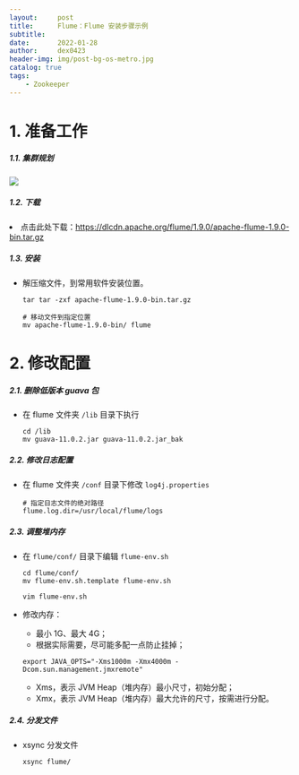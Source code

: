 ```yaml
---
layout:     post
title:      Flume：Flume 安装步骤示例
subtitle:   
date:       2022-01-28
author:     dex0423
header-img: img/post-bg-os-metro.jpg
catalog: true
tags:
    - Zookeeper
---
```


# 1. 准备工作

##### 1.1. 集群规划

  ![]({{site.baseurl}}/img-post/flume-1.png)


##### 1.2. 下载

<li>点击此处下载：<a href="https://dlcdn.apache.org/flume/1.9.0/apache-flume-1.9.0-bin.tar.gz">https://dlcdn.apache.org/flume/1.9.0/apache-flume-1.9.0-bin.tar.gz</a></li>

##### 1.3. 安装

- 解压缩文件，到常用软件安装位置。

    ```aidl
    tar tar -zxf apache-flume-1.9.0-bin.tar.gz
  
    # 移动文件到指定位置
    mv apache-flume-1.9.0-bin/ flume
    ```

# 2. 修改配置

##### 2.1. 删除低版本 guava 包

- 在 flume 文件夹 `/lib` 目录下执行

    ```aidl
    cd /lib
    mv guava-11.0.2.jar guava-11.0.2.jar_bak
    ```

##### 2.2. 修改日志配置

- 在 flume 文件夹 `/conf` 目录下修改 `log4j.properties`

    ```aidl
    # 指定日志文件的绝对路径
    flume.log.dir=/usr/local/flume/logs
    ```

##### 2.3. 调整堆内存

- 在 `flume/conf/` 目录下编辑 `flume-env.sh`

  ```
  cd flume/conf/
  mv flume-env.sh.template flume-env.sh
  
  vim flume-env.sh
  ```

- 修改内存：
  - 最小 1G、最大 4G；
  - 根据实际需要，尽可能多配一点防止挂掉；

  ```
  export JAVA_OPTS="-Xms1000m -Xmx4000m -Dcom.sun.management.jmxremote"
  ```

  - Xms，表示 JVM Heap（堆内存）最小尺寸，初始分配；
  - Xmx，表示 JVM Heap（堆内存）最大允许的尺寸，按需进行分配。

##### 2.4. 分发文件

- xsync 分发文件

  ```aidl
  xsync flume/
  ```

